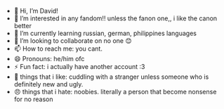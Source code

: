 - 👋 Hi, I’m David!
- 👀 I’m interested in any fandom!! unless the fanon one,, i like the canon better
- 🌱 I’m currently learning russian, german, philippines languages
- 💞️ I’m looking to collaborate on no one 😊
- 📫 How to reach me: you cant.
- 😄 Pronouns: he/him ofc
- ⚡ Fun fact: i actually have another account :3
- 💖 things that i like: cuddling with a stranger unless someone who is definitely new and ugly.
- 😠 things that i hate: noobies. literally a person that become nonsense for no reason
